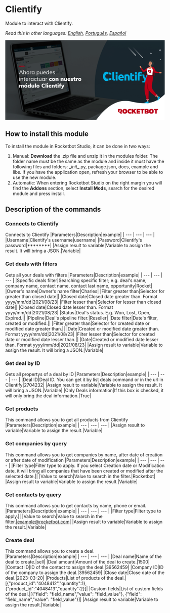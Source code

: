 



# Clientify
  
Module to interact with Clientify.  

*Read this in other languages: [English](Manual_Clientify.md), [Português](Manual_Clientify.pr.md), [Español](Manual_Clientify.es.md)*
  
![banner](imgs/Banner_Clientify.png)
## How to install this module
  
To install the module in Rocketbot Studio, it can be done in two ways:
1. Manual: __Download__ the .zip file and unzip it in the modules folder. The folder name must be the same as the module and inside it must have the following files and folders: \__init__.py, package.json, docs, example and libs. If you have the application open, refresh your browser to be able to use the new module.
2. Automatic: When entering Rocketbot Studio on the right margin you will find the **Addons** section, select **Install Mods**, search for the desired module and press install.  


## Description of the commands

### Connects to Clientify
  
Connects to Clientify
|Parameters|Description|example|
| --- | --- | --- |
|Username|Clientify's username|username|
|Password|Clientify's password|********|
|Assign result to variable|Variable to assign the result. It will bring a JSON.|Variable|

### Get deals with filters
  
Gets all your deals with filters
|Parameters|Description|example|
| --- | --- | --- |
|Specific deals filter|Searching specific filter; e.g. deal's name, company name, contact name, contact last name, opportunity|Rocket|
|Owner's name|Owner's name filter|Charles|
|Filter greater than|Selector for greater than closed date||
|Closed date|Closed date greater than. Format yyyy/mm/dd|2021/08/23|
|Filter lesser than|Selector for lesser than closed date||
|Closed date|Closed date lesser than. Format yyyy/mm/dd|2021/08/23|
|Status|Deal's status. E.g. Won, Lost, Open, Expired.||
|Pipeline|Deal's pipeline filter.|Reseller|
|Date filter|Date's filter, created or modified.||
|Filter greater than|Selector for created date or modified date greater than.||
|Date|Created or modified date greater than. Format yyyy/mm/dd|2021/08/23|
|Filter lesser than|Selector for created date or modified date lesser than.||
|Date|Created or modified date lesser than. Format yyyy/mm/dd|2021/08/23|
|Assign result to variable|Variable to assign the result. It will bring a JSON.|Variable|

### Get deal by ID
  
Gets all propertys of a deal by ID
|Parameters|Description|example|
| --- | --- | --- |
|Deal ID|Deal ID. You can get it by list deals command or in the url in Clientify|2704232|
|Assign result to variable|Variable to assign the result. It will bring a JSON.|Variable|
|Only Deals information|If this box is checked, it will only bring the deal information.|True|

### Get products
  
This command allows you to get all products from Clientify
|Parameters|Description|example|
| --- | --- | --- |
|Assign result to variable|Variable to assign the result.|Variable|

### Get companies by query
  
This command allows you to get companies by name, after date of creation or after date of modification
|Parameters|Description|example|
| --- | --- | --- |
|Filter type|Filter type to apply. If you select Creation date or Modification date, it will bring all companies that have been created or modified after the selected date.||
|Value to search|Value to search in the filter.|Rocketbot|
|Assign result to variable|Variable to assign the result.|Variable|

### Get contacts by query
  
This command allows you to get contacts by name, phone or email.
|Parameters|Description|example|
| --- | --- | --- |
|Filter type|Filter type to apply.||
|Value to search|Value to search in the filter.|example@rocketbot.com|
|Assign result to variable|Variable to assign the result.|Variable|

### Create deal
  
This command allows you to create a deal.
|Parameters|Description|example|
| --- | --- | --- |
|Deal name|Name of the deal to create.|sell|
|Deal amount|Amount of the deal to create.|1500|
|Contact ID|ID of the contact to assign the deal.|39562459|
|Company ID|ID of the company to assign the deal.|39562459|
|Close date|Close date of the deal.|2023-03-20|
|Products|List of products of the deal.|[{"product_id":"4048412","quantity":1}, {"product_id":"4048413","quantity":2}]|
|Custom fields|List of custom fields of the deal.|[{"field": "field_name","value": "field_value"}, {"field": "field_name","value": "field_value"}]|
|Assign result to variable|Variable to assign the result.|Variable|

